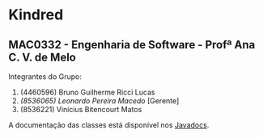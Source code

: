 # Kindred
## MAC0332 - Engenharia de Software - Profª Ana C. V. de Melo

Integrantes do Grupo:

1.  (4460596) Bruno Guilherme Ricci Lucas
2.  *(8536065) Leonardo Pereira Macedo* [Gerente]
3.  (8536221) Vinícius Bitencourt Matos

A documentação das classes está disponível nos [Javadocs](http://turtledorm.github.io/kindred/doc/index.html).
